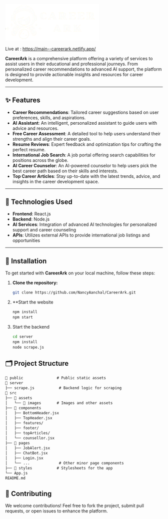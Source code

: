  <img src="./src/assets/images/logo3-nobg.png" alt="logo" width="300"/>
 
  Live at : https://main--careerark.netlify.app/


**CareerArk** is a comprehensive platform offering a variety of services to assist users in their educational and professional journeys. From personalized career recommendations to advanced AI support, the platform is designed to provide actionable insights and resources for career development.

---

## ✨ Features

- **Career Recommendations**: Tailored career suggestions based on user preferences, skills, and aspirations.
- **AI Assistant**: An intelligent, personalized assistant to guide users with advice and resources.
- **Free Career Assessment**: A detailed tool to help users understand their strengths and align their career goals.
- **Resume Reviews**: Expert feedback and optimization tips for crafting the perfect resume.
- **International Job Search**: A job portal offering search capabilities for positions across the globe.
- **AI Career Counselor**: An AI-powered counselor to help users pick the best career path based on their skills and interests.
- **Top Career Articles**: Stay up-to-date with the latest trends, advice, and insights in the career development space.

---

## 🚀 Technologies Used

- **Frontend**: React.js
- **Backend**: Node.js
- **AI Services**: Integration of advanced AI technologies for personalized support and career counseling
- **APIs**: Utilizes external APIs to provide international job listings and opportunities

---

## 🔧 Installation

To get started with **CareerArk** on your local machine, follow these steps:

1. **Clone the repository:**

   ```bash
   git clone https://github.com/NancyAanchal/CareerArk.git
2. **Start the website
   ```bash
   npm install
   npm start
3. Start the backend
   ```bash
   cd server
   npm install
   node scrape.js

## 🗂️ Project Structure
    
    
    📂 public               # Public static assets
    📂 server
    ├── scrape.js           # Backend logic for scraping
    📂 src
    ├── 📂 assets
    │   └── 📂 images       # Images and other assets
    ├── 📂 components
    │   ├── BottomHeader.jsx
    │   ├── TopHeader.jsx
    │   ├── features/
    │   ├── footer/
    │   ├── topArticles/
    │   └── counsellor.jsx
    ├── 📂 pages
    │   ├── JobAlert.jsx
    │   ├── ChatBot.jsx
    │   ├── Login.jsx
    │   └── ...             # Other minor page components
    ├── 📂 styles           # Stylesheets for the app
    └── App.js              
    README.md
    

## 🤝 Contributing
We welcome contributions! Feel free to fork the project, submit pull requests, or open issues to enhance the platform.
